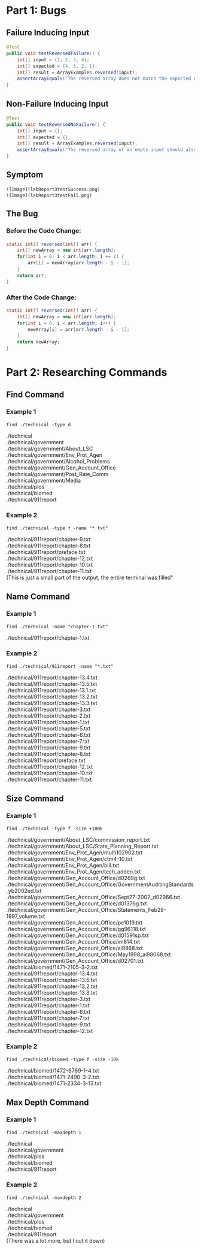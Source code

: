 # Part 1: Bugs
  ## Failure Inducing Input
```java
@Test
public void testReversedFailure() {
    int[] input = {1, 2, 3, 4};
    int[] expected = {4, 3, 2, 1};
    int[] result = ArrayExamples.reversed(input);
    assertArrayEquals("The reversed array does not match the expected output", expected, result);
}
```

 

  ## Non-Failure Inducing Input
```java
@Test
public void testReversedNoFailure() {
    int[] input = {};
    int[] expected = {};
    int[] result = ArrayExamples.reversed(input);
    assertArrayEquals("The reversed array of an empty input should also be empty", expected, result);
}
```


  ## Symptom
    ![Image](labReport3testSuccess.png)
    ![Image](labReport3testFail.png)

  ## The Bug
    
### Before the Code Change:


```java
static int[] reversed(int[] arr) {
    int[] newArray = new int[arr.length];
    for(int i = 0; i < arr.length; i += 1) {
        arr[i] = newArray[arr.length - i - 1];
    }
    return arr;
}
```



  ### After the Code Change:


```java
static int[] reversed(int[] arr) {
    int[] newArray = new int[arr.length];
    for(int i = 0; i < arr.length; i++) {
        newArray[i] = arr[arr.length - i - 1];
    }
    return newArray;
}
```



# Part 2: Researching Commands
  ## Find Command
   ### Example 1
  ```
find ./technical -type d
```

./technical  
./technical/government  
./technical/government/About_LSC  
./technical/government/Env_Prot_Agen  
./technical/government/Alcohol_Problems  
./technical/government/Gen_Account_Office  
./technical/government/Post_Rate_Comm  
./technical/government/Media  
./technical/plos  
./technical/biomed  
./technical/911report  

   ### Example 2
   ```
find ./technical -type f -name "*.txt"
```
./technical/911report/chapter-9.txt   
./technical/911report/chapter-8.txt  
./technical/911report/preface.txt  
./technical/911report/chapter-12.txt  
./technical/911report/chapter-10.txt  
./technical/911report/chapter-11.txt  
(This is just a small part of the output, the entire terminal was filled"
  
  ## Name Command  
   ### Example 1
   ```
find ./technical -name "chapter-1.txt"
```
./technical/911report/chapter-1.txt

   ### Example 2
   ```
find ./technical/911report -name "*.txt"
```
./technical/911report/chapter-13.4.txt    
./technical/911report/chapter-13.5.txt   
./technical/911report/chapter-13.1.txt      
./technical/911report/chapter-13.2.txt    
./technical/911report/chapter-13.3.txt    
./technical/911report/chapter-3.txt    
./technical/911report/chapter-2.txt      
./technical/911report/chapter-1.txt    
./technical/911report/chapter-5.txt    
./technical/911report/chapter-6.txt   
./technical/911report/chapter-7.txt    
./technical/911report/chapter-9.txt    
./technical/911report/chapter-8.txt    
./technical/911report/preface.txt    
./technical/911report/chapter-12.txt    
./technical/911report/chapter-10.txt    
./technical/911report/chapter-11.txt    
  
  ## Size Command  
   ### Example 1
```
find ./technical -type f -size +100k
```
./technical/government/About_LSC/commission_report.txt  
./technical/government/About_LSC/State_Planning_Report.txt  
./technical/government/Env_Prot_Agen/multi102902.txt  
./technical/government/Env_Prot_Agen/ctm4-10.txt  
./technical/government/Env_Prot_Agen/bill.txt  
./technical/government/Env_Prot_Agen/tech_adden.txt  
./technical/government/Gen_Account_Office/d0269g.txt  
./technical/government/Gen_Account_Office/GovernmentAuditingStandards_yb2002ed.txt  
./technical/government/Gen_Account_Office/Sept27-2002_d02966.txt  
./technical/government/Gen_Account_Office/d01376g.txt  
./technical/government/Gen_Account_Office/Statements_Feb28-1997_volume.txt  
./technical/government/Gen_Account_Office/pe1019.txt  
./technical/government/Gen_Account_Office/gg96118.txt  
./technical/government/Gen_Account_Office/d01591sp.txt  
./technical/government/Gen_Account_Office/im814.txt  
./technical/government/Gen_Account_Office/ai9868.txt  
./technical/government/Gen_Account_Office/May1998_ai98068.txt  
./technical/government/Gen_Account_Office/d02701.txt  
./technical/biomed/1471-2105-3-2.txt  
./technical/911report/chapter-13.4.txt  
./technical/911report/chapter-13.5.txt  
./technical/911report/chapter-13.2.txt  
./technical/911report/chapter-13.3.txt  
./technical/911report/chapter-3.txt  
./technical/911report/chapter-1.txt  
./technical/911report/chapter-6.txt  
./technical/911report/chapter-7.txt  
./technical/911report/chapter-9.txt  
./technical/911report/chapter-12.txt  
   ### Example 2
```
find ./technical/biomed -type f -size -10k
```
./technical/biomed/1472-6769-1-4.txt  
./technical/biomed/1471-2490-3-2.txt  
./technical/biomed/1471-2334-3-13.txt  
  ## Max Depth Command  
   ### Example 1
   ```
find ./technical -maxdepth 1
```
./technical  
./technical/government  
./technical/plos  
./technical/biomed  
./technical/911report  

   ### Example 2
   ```
find ./technical -maxdepth 2
```
./technical  
./technical/government  
./technical/plos   
./technical/biomed  
./technical/911report  
(There was a lot more, but I cut it down)
